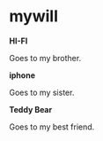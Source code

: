 # mywill

**HI-FI**

Goes to my brother.

**iphone**

Goes to my sister.


**Teddy Bear**

Goes to my best friend.
